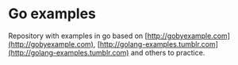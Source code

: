 # Go examples

Repository with examples in go based on [http://gobyexample.com](http://gobyexample.com), [http://golang-examples.tumblr.com](http://golang-examples.tumblr.com) and others to practice.
